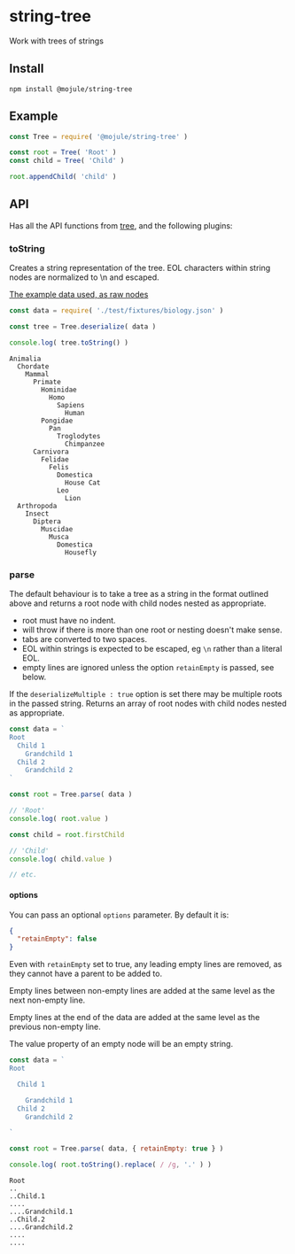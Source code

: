 # string-tree

Work with trees of strings

## Install

`npm install @mojule/string-tree`

## Example

```javascript
const Tree = require( '@mojule/string-tree' )

const root = Tree( 'Root' )
const child = Tree( 'Child' )

root.appendChild( 'child' )
```

## API

Has all the API functions from
[tree](https://github.com/mojule/tree), and the following
plugins:

### toString

Creates a string representation of the tree. EOL characters within string nodes
are normalized to \n and escaped.

[The example data used, as raw nodes](/test/fixtures/biology.json)

```javascript
const data = require( './test/fixtures/biology.json' )

const tree = Tree.deserialize( data )

console.log( tree.toString() )
```

```
Animalia
  Chordate
    Mammal
      Primate
        Hominidae
          Homo
            Sapiens
              Human
        Pongidae
          Pan
            Troglodytes
              Chimpanzee
      Carnivora
        Felidae
          Felis
            Domestica
              House Cat
            Leo
              Lion
  Arthropoda
    Insect
      Diptera
        Muscidae
          Musca
            Domestica
              Housefly
```

### parse

The default behaviour is to take a tree as a string in the format outlined above and
returns a root node with child nodes nested as appropriate.

- root must have no indent.
- will throw if there is more than one root or nesting doesn't make sense.
- tabs are converted to two spaces.
- EOL within strings is expected to be escaped, eg `\n` rather than a literal
  EOL.
- empty lines are ignored unless the option `retainEmpty` is passed, see below.

If the `deserializeMultiple : true` option is set there may be multiple roots in the passed string.
Returns an array of root nodes with child nodes nested as appropriate.

```javascript
const data = `
Root
  Child 1
    Grandchild 1
  Child 2
    Grandchild 2
`

const root = Tree.parse( data )

// 'Root'
console.log( root.value )

const child = root.firstChild

// 'Child'
console.log( child.value )

// etc.
```

#### options

You can pass an optional `options` parameter. By default it is:

```json
{
  "retainEmpty": false
}
```

Even with `retainEmpty` set to true, any leading empty lines are removed, as
they cannot have a parent to be added to.

Empty lines between non-empty lines are added at the same level as the next
non-empty line.

Empty lines at the end of the data are added at the same level as the previous
non-empty line.

The value property of an empty node will be an empty string.

```javascript
const data = `
Root

  Child 1

    Grandchild 1
  Child 2
    Grandchild 2

`

const root = Tree.parse( data, { retainEmpty: true } )

console.log( root.toString().replace( / /g, '.' ) )
```

```
Root
..
..Child.1
....
....Grandchild.1
..Child.2
....Grandchild.2
....
....
```